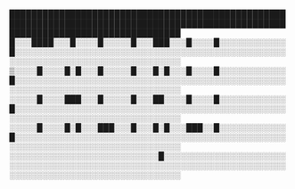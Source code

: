 ███████████████████████████████████████████████████████████████████████████████████████████████████████████████████████████████████
█░░░████░░░█░░░░█░░░░░█░░░███░░░█░░░░█░░░░░░░░░░░░█░░░░░░░░░░░░░░░░░░░░░░░░░░░░░░░░░░░░░░░░░░░░░░░░░░░░░░░░░░░░░░░░░░░░░░░░░░░░░░░░
▒░░░░█░░░░█░█░░░█░░░░░█░░░█░█░░░█░░░░█░░░░░░░░░░░░█░░░░░░░░░░░░░░░░░░░░░░░░░░░░░░░░░░░░░░░░░░░░░░░░░░░░░░░░░░░░░░░░░░░░░░░░░░░░░░░░
░░░░░█░░░░███░░░█░░░░░█░░░██░░░░█░░░░█░░░░░░░░░░░░█░░░░░░░░░░░░░░░░░░░░░░░░░░░░░░░░░░░░░░░░░░░░░░░░░░░░░░░░░░░░░░░░░░░░░░░░░░░░░░░░
░░░░░█░░░░█░█░░░███░░░█░░░█░█░░░███░░█░░░░░░░░░░░░█░░░░░░░░░░░░░░░░░░░░░░░░░░░░░░░░░░░░░░░░░░░░░░░░░░░░░░░░░░░░░░░░░░░░░░░░░░░░░░░░
░░░░░░░░░░░░░░░░░░░░░░░░░░░█░░░░░░░░░░░░░░░░░░░░░░░░░░░░░░░░░░░░░░░░░░░░░░░░░░░░░░░░░░░░░░░░░░░░░░░░░░░░░░░░░░░░░░░░░░░░░░░░░░░░░░░
